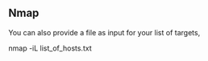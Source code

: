 ## Nmap
You can also provide a file as input for your list of targets,
  
  nmap -iL list_of_hosts.txt
